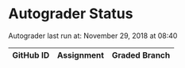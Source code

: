 # Autograder Status
Autograder last run at: November 29, 2018 at 08:40

| GitHub ID | Assignment | Graded Branch |
|-----------|------------|---------------|
